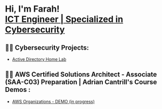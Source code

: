 <h1>Hi, I'm Farah! <br/><a href="https://www.linkedin.com/in/farah-jedidi-a423101b4/">ICT Engineer | Specialized in Cybersecurity</a></h1>

<h2>👨‍💻 Cybersecurity Projects:</h2>


  - [Active Directory Home Lab](https://github.com/farahjedidi/ActiveDirectoryLab)


<h2>👨‍💻 AWS Certified Solutions Architect - Associate (SAA-C03) Preparation | Adrian Cantrill's Course Demos :</h2>


  - [AWS Organizations - DEMO (in progress)]()

